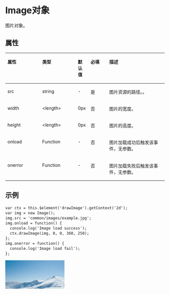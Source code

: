 # Image对象<a name="ZH-CN_TOPIC_0000001173164737"></a>

图片对象。

## 属性<a name="section1968021961113"></a>

<a name="table1025010619328"></a>
<table><thead align="left"><tr id="row163667603219"><th class="cellrowborder" valign="top" width="21.8%" id="mcps1.1.6.1.1"><p id="p536646193210"><a name="p536646193210"></a><a name="p536646193210"></a>属性</p>
</th>
<th class="cellrowborder" valign="top" width="22.34%" id="mcps1.1.6.1.2"><p id="p7366166163213"><a name="p7366166163213"></a><a name="p7366166163213"></a>类型</p>
</th>
<th class="cellrowborder" valign="top" width="7.9799999999999995%" id="mcps1.1.6.1.3"><p id="p143661564327"><a name="p143661564327"></a><a name="p143661564327"></a>默认值</p>
</th>
<th class="cellrowborder" valign="top" width="11.73%" id="mcps1.1.6.1.4"><p id="p11366264324"><a name="p11366264324"></a><a name="p11366264324"></a>必填</p>
</th>
<th class="cellrowborder" valign="top" width="36.15%" id="mcps1.1.6.1.5"><p id="p636619618325"><a name="p636619618325"></a><a name="p636619618325"></a>描述</p>
</th>
</tr>
</thead>
<tbody><tr id="row936656193210"><td class="cellrowborder" valign="top" width="21.8%" headers="mcps1.1.6.1.1 "><p id="p1436610643211"><a name="p1436610643211"></a><a name="p1436610643211"></a>src</p>
</td>
<td class="cellrowborder" valign="top" width="22.34%" headers="mcps1.1.6.1.2 "><p id="p4366156183210"><a name="p4366156183210"></a><a name="p4366156183210"></a>string</p>
</td>
<td class="cellrowborder" valign="top" width="7.9799999999999995%" headers="mcps1.1.6.1.3 "><p id="p193667616322"><a name="p193667616322"></a><a name="p193667616322"></a>-</p>
</td>
<td class="cellrowborder" valign="top" width="11.73%" headers="mcps1.1.6.1.4 "><p id="p636611610320"><a name="p636611610320"></a><a name="p636611610320"></a>是</p>
</td>
<td class="cellrowborder" valign="top" width="36.15%" headers="mcps1.1.6.1.5 "><p id="p13366106173215"><a name="p13366106173215"></a><a name="p13366106173215"></a>图片资源的路径。。</p>
</td>
</tr>
<tr id="row13366969325"><td class="cellrowborder" valign="top" width="21.8%" headers="mcps1.1.6.1.1 "><p id="p13366136183210"><a name="p13366136183210"></a><a name="p13366136183210"></a>width</p>
</td>
<td class="cellrowborder" valign="top" width="22.34%" headers="mcps1.1.6.1.2 "><p id="p73668623216"><a name="p73668623216"></a><a name="p73668623216"></a>&lt;length&gt;</p>
</td>
<td class="cellrowborder" valign="top" width="7.9799999999999995%" headers="mcps1.1.6.1.3 "><p id="p8366206123215"><a name="p8366206123215"></a><a name="p8366206123215"></a>0px</p>
</td>
<td class="cellrowborder" valign="top" width="11.73%" headers="mcps1.1.6.1.4 "><p id="p636617633210"><a name="p636617633210"></a><a name="p636617633210"></a>否</p>
</td>
<td class="cellrowborder" valign="top" width="36.15%" headers="mcps1.1.6.1.5 "><p id="p123661613324"><a name="p123661613324"></a><a name="p123661613324"></a>图片的宽度。</p>
</td>
</tr>
<tr id="row103661365321"><td class="cellrowborder" valign="top" width="21.8%" headers="mcps1.1.6.1.1 "><p id="p163663610321"><a name="p163663610321"></a><a name="p163663610321"></a>height</p>
</td>
<td class="cellrowborder" valign="top" width="22.34%" headers="mcps1.1.6.1.2 "><p id="p03673613324"><a name="p03673613324"></a><a name="p03673613324"></a>&lt;length&gt;</p>
</td>
<td class="cellrowborder" valign="top" width="7.9799999999999995%" headers="mcps1.1.6.1.3 "><p id="p113674614326"><a name="p113674614326"></a><a name="p113674614326"></a>0px</p>
</td>
<td class="cellrowborder" valign="top" width="11.73%" headers="mcps1.1.6.1.4 "><p id="p3367566327"><a name="p3367566327"></a><a name="p3367566327"></a>否</p>
</td>
<td class="cellrowborder" valign="top" width="36.15%" headers="mcps1.1.6.1.5 "><p id="p43671663322"><a name="p43671663322"></a><a name="p43671663322"></a>图片的高度。</p>
</td>
</tr>
<tr id="row18346152013215"><td class="cellrowborder" valign="top" width="21.8%" headers="mcps1.1.6.1.1 "><p id="p1033772416322"><a name="p1033772416322"></a><a name="p1033772416322"></a>onload</p>
</td>
<td class="cellrowborder" valign="top" width="22.34%" headers="mcps1.1.6.1.2 "><p id="p1337202419320"><a name="p1337202419320"></a><a name="p1337202419320"></a>Function</p>
</td>
<td class="cellrowborder" valign="top" width="7.9799999999999995%" headers="mcps1.1.6.1.3 "><p id="p137953293211"><a name="p137953293211"></a><a name="p137953293211"></a>-</p>
</td>
<td class="cellrowborder" valign="top" width="11.73%" headers="mcps1.1.6.1.4 "><p id="p153471320113217"><a name="p153471320113217"></a><a name="p153471320113217"></a>否</p>
</td>
<td class="cellrowborder" valign="top" width="36.15%" headers="mcps1.1.6.1.5 "><p id="p7337142443214"><a name="p7337142443214"></a><a name="p7337142443214"></a>图片加载成功后触发该事件，无参数。</p>
</td>
</tr>
<tr id="row455917203329"><td class="cellrowborder" valign="top" width="21.8%" headers="mcps1.1.6.1.1 "><p id="p107821651123213"><a name="p107821651123213"></a><a name="p107821651123213"></a>onerror</p>
</td>
<td class="cellrowborder" valign="top" width="22.34%" headers="mcps1.1.6.1.2 "><p id="p147828514328"><a name="p147828514328"></a><a name="p147828514328"></a>Function</p>
</td>
<td class="cellrowborder" valign="top" width="7.9799999999999995%" headers="mcps1.1.6.1.3 "><p id="p19161175419328"><a name="p19161175419328"></a><a name="p19161175419328"></a>-</p>
</td>
<td class="cellrowborder" valign="top" width="11.73%" headers="mcps1.1.6.1.4 "><p id="p0559142083215"><a name="p0559142083215"></a><a name="p0559142083215"></a>否</p>
</td>
<td class="cellrowborder" valign="top" width="36.15%" headers="mcps1.1.6.1.5 "><p id="p1778212512329"><a name="p1778212512329"></a><a name="p1778212512329"></a>图片加载失败后触发该事件，无参数。</p>
</td>
</tr>
</tbody>
</table>

## 示例<a name="section13457717134912"></a>

```
var ctx = this.$element('drawImage').getContext('2d');
var img = new Image();
img.src = 'common/images/example.jpg';
img.onload = function() {
  console.log('Image load success');
  ctx.drawImage(img, 0, 0, 360, 250);
};
img.onerror = function() {
  console.log('Image load fail');
};
```

![](figures/1-2.png)

